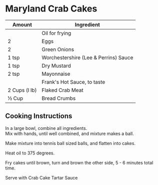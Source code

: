# Maryland Crab Cakes  
  
|Amount | Ingredient|  
|----|----|  
|| Oil for frying  
2 | Eggs  
2 | Green Onions  
1 tsp | Worchestershire (Lee & Perrins) Sauce  
1 tsp | Dry Mustard  
2 tsp | Mayonnaise  
|| Frank's Hot Sauce, to taste  
2 Cups (l lb) | Flaked Crab Meat  
½ Cup | Bread Crumbs  
  
## Cooking Instructions  
  
In a large bowl, combine all ingredients.  
Mix with hands, until well combined, and mixture makes a ball.  
  
Make mixture into tennis ball sized balls, and flatten into cakes.  
  
Heat oil to 375 degrees.  
  
Fry cakes until brown, turn and brown the other side, 5 - 6 minutes total time.  
  
Serve with Crab Cake Tartar Sauce  